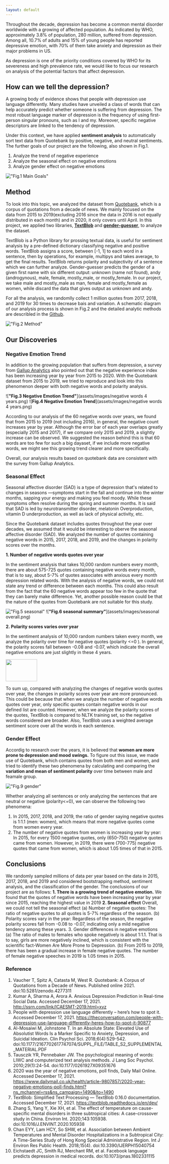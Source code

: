 ```yaml
---
layout: default
---
```


Throughout the decade, depression has become a common mental disorder worldwide with a growing of affected population. As indicated by WHO, approximately 3.8% of population, 280 million, suffered from depression. Among all, 10.7% of adults and 15% of young people has reported depressive emotion, with 70% of them take anxiety and depression as their major problems in US. 

As depression is one of the priority conditions covered by WHO for its severeness and high prevalence rate, we would like to focus our research on analysis of the potential factors that affect depression.

## How can we tell the depression?
A growing body of evidence shows that people with depression use language differently. Many studies have unveiled a class of words that can help accurately predict whether someone is suffering from depression. The most robust language marker of depression is the frequency of using first-person singular pronouns, such as I and my. Moreover, specific negative descriptors are linked to the tendency of depression.

Under this context, we have applied **sentiment analysis** to automatically sort text data from Quotebank by positive, negative, and neutral sentiments. The further goals of our project are the following, also shown in Fig.1.
1. Analyze the trend of negative experience
2. Analyze the seasonal effect on negative emotions
3. Analyze gender effect on negative emotions

![**"Fig.1 Main Goals"**](assets/images/factor.jpg)

## Method
To look into this topic, we analyzed the dataset from [Quotebank](./another-page.html), which is a corpus of quotations from a decade of news. We mainly focused on the data from 2015 to 2019(excluding 2016 since the data in 2016 is not equally distributed in each month) and in 2020, it only covers until April. In this project, we applied two libraries, **[TextBlob](https://pypi.org/project/textblob/0.9.0/)** and **[gender-guesser](https://pypi.org/project/gender-guesser/)**, to analyze the dataset. 

TextBlob is a Python library for prossing textual data, is useful for sentiment analysis by a pre-defined dictionary classifying negative and positive words. TextBlob assigns a score, between [-1, 1] to each word in a sentence, then by operations, for example, multipys and takes average, to get the final results. TextBlob returns polarity and subjectivity of a sentence which we can further analyze. Gender-guesser predicts the gender of a given first name with six different output: unknown (name not found), andy (androgynous), male, female, mostly_male, or mostly_female. In our project, we take male and mostly_male as man, female and mostly_female as women, while discard the data that gives output as unknown and andy.

For all the analysis, we randomlly collect 1 million quotes from 2017, 2018, and 2019 for 30 times to decrease bais and variation. A 
schematic diagram of our analysis process is shown in Fig.2 and the detailed analytic methods are describled in the [Github](./another-page.html).

![**"Fig.2 Method"**](assets/images/method.jpg)

## Our Discoveries
### Negative Emotion Trend
In addition to the growing population that suffers from depression, a survey from [Gallup Analytics](https://hcabarbieri.it/2021/07/21/2020-was-the-year-of-negative-emotions-poll-finds/) also pointed out that the negative experience index has been increasing year by year from 2015 to 2020. With the Quotebank dataset from 2015 to 2019, we tried to reproduce and look into this phenomenon deeper with both negative words and polarity analysis.

![**"Fig.3 Negative Emotion Trend"**](assets/images/negative words 4 years.png)
![**Fig.4 Negative Emotion Trend**](assets/images/negative words 4 years.png)

According to our analysis of the 60 negative words over years, we found that from 2015 to 2019 (not including 2016), in general, the negative count increases year by year. Although the error bar of each year overlaps greatly (especially 2015 and 2017), if we compare only 2015 and 2019, a slightly increase can be observed. We suggested the reason behind this is that 60 words are too few for such a big dayaset, if we include more negative words, we might see this growing trend clearer and more specifically.

Overall, our analysis results based on quotebank data are consistent with the survey from Gallup Analytics.

### Seasonal Effect
Seasonal affective disorder (SAD) is a type of depression that's related to changes in seasons —symptoms start in the fall and continue into the winter months, sapping your energy and making you feel moody. While these symptoms often resolve during the spring and summer months. It is said that SAD is led by neurotransmitter disorder, melatonin Overproduction, vitamin D underproduction, as well as lack of physical activity, etc.

Since the Quotebank dataset includes quotes throughout the year over decades, we assumed that it would be interesting to oberve the seasonal affective disorder (SAD). We analyzed the number of quotes containing negative words in 2015, 2017, 2018, and 2019, and the changes in polarity scores over the months.

**1. Number of negative words quotes over year**

In the sentiment analysis that takes 10,000 random numbers every month, there are about 575-725 quotes containing negative words every month, that is to say, about 5-7% of quotes associates with anxious every month depression related words. With the analysis of negative words, we could not state any trend or difference between each months. This could also result from the fact that the 60 negative words appear too few in the quote that they can barely make difference. Yet, another possible reason could be that the nature of the quotes from Quotebank are not suitable for this study.

![**"Fig.5 seasonal"**](assets/images/seasonal.png)
![**"Fig.6 seasonal summary"**](assets/images/seasonal overall.png)

**2. Polarity scores varies over year**

In the sentiment analysis of 10,000 random numbers taken every month, we analyze the polarity over time for negative quotes (polarity <=0 ). In general, the polarity scores fall between -0.08 and -0.07, which indicate the overall negative emotions are just slightly in these 4 years.

<a href="assets/images/seasonal_Polarity.png"><img src="assets/images/seasonal_Polarity.png" align="center" height="70" width="100" ></a>

To sum up, compared with analyzing the changes of negative words quotes over year, the changes in polarity scores over year are more pronounced. This could be because that when we analyze the number of negative words quotes over year, only specific quotes contain negative words in our defined list are counted. However, when we analyze the polarity scores of the quotes, TextBlob is compared to NLTK training set, so the negative words considered are broader. Also, TextBlob uses a weighted average sentiment score over all the words in each sentence.

### Gender Effect
Accordig to research over the years, it is believed that **women are more prone to depression and mood swings.** To figure out this issue, we made use of Quotebank, which contains quotes from both men and women, and tried to identify these two phenomena by calculating and comparing the **variation and mean of sentiment polarity** over time between male and feamale group.

![**"Fig.9 gender"**](assets/images/GENDER.jpeg)

Whether analyzing all sentences or only analyzing the sentences that are neutral or negative (polarity<=0), we can observe the following two phenomena:

1. In 2015, 2017, 2018, and 2019, the ratio of gender saying negative quotes is 1:1.1 (men: women), which means that more negative quotes come from women every year.
2. The number of negative quotes from women is increasing year by year:
 In 2015, for every 1500 negative quotes, only (650-750) negative quotes came from women. However, in 2019, there were (700-775) negative quotes that came from women, which is about 1.05 times of that in 2015.


## Conclusions
We randomly sampled millions of data per year based on the data in 2015, 2017, 2018, and 2019 and considered bootstrapping method, sentiment analysis, and the classification of the gender. The conclusions of our project are as follows:
**1. There is a growing trend of negative emotion.**
We found that the quotes of negative words have been increasing year by year since 2015, reaching the highest value in 2019
**2. Seasonal effect**
Overall, we could not tell the seasonal effect 
(a) Number of negative quotes: The ratio of negative quotes to all quotes is 5-7% regardless of the season.
(b) Polarity scores vary in the year: Regardless of the season, the negative polarity scores fall from -0.08 to -0.07, indicating only a mild negative tendency among these years.
3. Gender differences in negative emotions
(a) The ratio of males to females who spoke negatively is about 1:1.1. That is to say, girls are more negatively inclined, which is consistent with the scientific fact-Women Are More Prone to Depression.
(b) From 2015 to 2019, there has been a gradual increase in female negative quotes. The number of female negative speeches in 2019 is 1.05 times in 2015.

### Reference
1. Vaucher T, Spitz A, Catasta M, West R. Quotebank: A Corpus of Quotations from a Decade of News. Published online 2021. doi:10.5281/zenodo.4277311
2. Kumar A, Sharma A, Arora A. Anxious Depression Prediction in Real-time Social Data. Accessed December 17, 2021. http://ssrn.com/link/ICAESMT-2019.html=xyz
3. People with depression use language differently – here’s how to spot it. Accessed December 17, 2021. https://theconversation.com/people-with-depression-use-language-differently-heres-how-to-spot-it-90877
4. Al-Mosaiwi M, Johnstone T. In an Absolute State: Elevated Use of Absolutist Words Is a Marker Specific to Anxiety, Depression, and Suicidal Ideation. Clin Psychol Sci. 2018;6(4):529-542. doi:10.1177/2167702617747074/SUPPL_FILE/TABLE_S2_SUPPLEMENTAL_MATERIAL.PDF
5. Tausczik YR, Pennebaker JW. The psychological meaning of words: LIWC and computerized text analysis methods. J Lang Soc Psychol. 2010;29(1):24-54. doi:10.1177/0261927X09351676
6. 2020 was the year of negative emotions, poll finds, Daily Mail Online. Accessed December 17, 2021. https://www.dailymail.co.uk/health/article-9807857/2020-year-negative-emotions-poll-finds.html?ns_mchannel=rss&ns_campaign=1490&ito=1490
7. TextBlob: Simplified Text Processing — TextBlob 0.16.0 documentation. Accessed December 17, 2021. https://textblob.readthedocs.io/en/dev/
8. Zhang S, Yang Y, Xie XH, et al. The effect of temperature on cause-specific mental disorders in three subtropical cities: A case-crossover study in China. Environ Int. 2020;143:105938. doi:10.1016/J.ENVINT.2020.105938
9. Chan EYY, Lam HCY, So SHW, et al. Association between Ambient Temperatures and Mental Disorder Hospitalizations in a Subtropical City: A Time-Series Study of Hong Kong Special Administrative Region. Int J Environ Res Public Health. 2018;15(4). doi:10.3390/IJERPH15040754
10. Eichstaedt JC, Smith RJ, Merchant RM, et al. Facebook language predicts depression in medical records. doi:10.1073/pnas.1802331115
